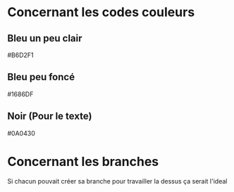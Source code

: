 # Concernant les codes couleurs
## Bleu un peu clair
#B6D2F1

## Bleu peu foncé
#1686DF

## Noir (Pour le texte)
#0A0430


# Concernant les branches
Si chacun pouvait créer sa branche pour travailler la dessus ça serait l'ideal
